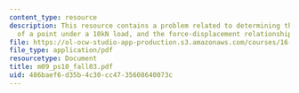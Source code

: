 ```yaml
---
content_type: resource
description: This resource contains a problem related to determining the deflection
  of a point under a 10kN load, and the force-displacement relationship for the bars.
file: https://ol-ocw-studio-app-production.s3.amazonaws.com/courses/16-01-unified-engineering-i-ii-iii-iv-fall-2005-spring-2006/486baef6d35b4c30cc4735608640073c_m09_ps10_fall03.pdf
file_type: application/pdf
resourcetype: Document
title: m09_ps10_fall03.pdf
uid: 486baef6-d35b-4c30-cc47-35608640073c
---
```

